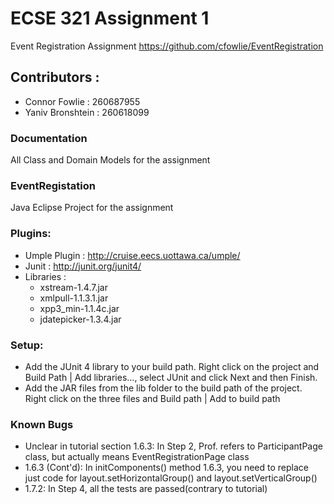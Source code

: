 ECSE 321 Assignment 1
====
Event Registration Assignment
https://github.com/cfowlie/EventRegistration

## Contributors :  
- Connor Fowlie :  260687955
- Yaniv Bronshtein : 260618099

### Documentation
All Class and Domain Models for the assignment

### EventRegistation
Java Eclipse Project for the assignment

### Plugins:
- Umple Plugin : http://cruise.eecs.uottawa.ca/umple/
- Junit : http://junit.org/junit4/
- Libraries : 
	- xstream-1.4.7.jar
	- xmlpull-1.1.3.1.jar
	- xpp3_min-1.1.4c.jar
	- jdatepicker-1.3.4.jar

### Setup:
- Add the JUnit 4 library to your build path. Right click on the project and Build Path | Add libraries…​, select JUnit and click Next and then Finish.
- Add the JAR files from the lib folder to the build path of the project. Right click on the three files and Build path | Add to build path

### Known Bugs
- Unclear in tutorial section 1.6.3: In Step 2, Prof. refers to ParticipantPage class, but actually means EventRegistrationPage class
- 1.6.3 (Cont'd): In initComponents() method 1.6.3, you need to replace just code for layout.setHorizontalGroup() and layout.setVerticalGroup()
- 1.7.2: In Step 4, all the tests are passed(contrary to tutorial)
